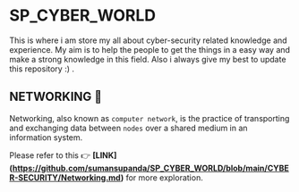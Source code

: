 # SP_CYBER_WORLD
This is where i am store my all about cyber-security related knowledge and experience. My aim is to help the people to get the things in a easy way and make a strong knowledge in this field. Also i always give my best to update this repository :) . 

## NETWORKING __:open_book:__
Networking, also known as `computer network`, is the practice of transporting and exchanging data between `nodes` over a shared medium in an information system.

Please refer to this :point_right: __[LINK] (https://github.com/sumansupanda/SP_CYBER_WORLD/blob/main/CYBER-SECURITY/Networking.md)__ for more exploration.
